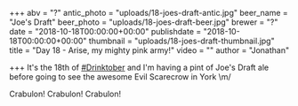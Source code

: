 +++
abv = "?"
antic_photo = "uploads/18-joes-draft-antic.jpg"
beer_name = "Joe's Draft"
beer_photo = "uploads/18-joes-draft-beer.jpg"
brewer = "?"
date = "2018-10-18T00:00:00+00:00"
publishdate = "2018-10-18T00:00:00+00:00"
thumbnail = "uploads/18-joes-draft-thumbnail.jpg"
title = "Day 18 - Arise, my mighty pink army!"
video = ""
author = "Jonathan"

+++
It's the 18th of [#Drinktober](https://www.facebook.com/hashtag/drinktober?source=feed_text&epa=HASHTAG) and I'm having a pint of Joe's Draft ale before going to see the awesome Evil Scarecrow in York \\m/

Crabulon! Crabulon! Crabulon!